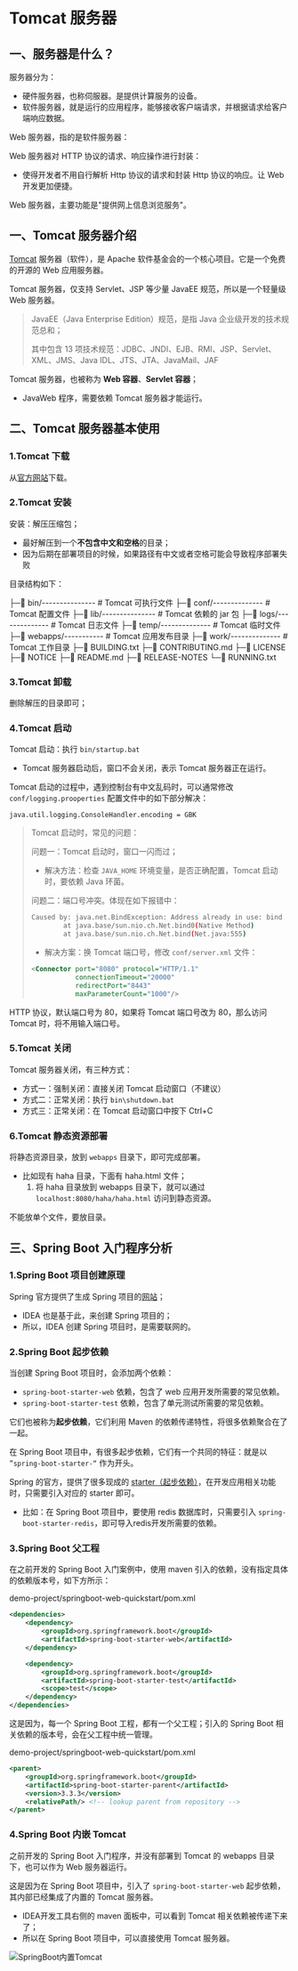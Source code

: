 # Tomcat 服务器

## 一、服务器是什么？

服务器分为：

- 硬件服务器，也称伺服器。是提供计算服务的设备。
- 软件服务器，就是运行的应用程序，能够接收客户端请求，并根据请求给客户端响应数据。

Web 服务器，指的是软件服务器：

Web 服务器对 HTTP 协议的请求、响应操作进行封装：

- 使得开发者不用自行解析 Http 协议的请求和封装 Http 协议的响应。让 Web 开发更加便捷。

Web 服务器，主要功能是"提供网上信息浏览服务"。

## 一、Tomcat 服务器介绍

[Tomcat](https://tomcat.apache.org) 服务器（软件），是 Apache 软件基金会的一个核心项目。它是一个免费的开源的 Web 应用服务器。

Tomcat 服务器，仅支持 Servlet、JSP 等少量 JavaEE 规范，所以是一个轻量级 Web 服务器。

> JavaEE（Java Enterprise Edition）规范，是指 Java 企业级开发的技术规范总和；
>
> 其中包含 13 项技术规范：JDBC、JNDI、EJB、RMI、JSP、Servlet、XML、JMS、Java IDL、JTS、JTA、JavaMail、JAF

Tomcat 服务器，也被称为 **Web 容器**、**Servlet 容器**；

- JavaWeb 程序，需要依赖 Tomcat 服务器才能运行。

## 二、Tomcat 服务器基本使用

### 1.Tomcat 下载

从[官方网站](https://tomcat.apache.org)下载。

### 2.Tomcat 安装

安装：解压压缩包；

- 最好解压到一个**不包含中文和空格**的目录；
- 因为后期在部署项目的时候，如果路径有中文或者空格可能会导致程序部署失败

目录结构如下：

├─📁 bin/--------------- # Tomcat 可执行文件
├─📁 conf/-------------- # Tomcat 配置文件
├─📁 lib/--------------- # Tomcat 依赖的 jar 包
├─📁 logs/-------------- # Tomcat 日志文件
├─📁 temp/-------------- # Tomcat 临时文件
├─📁 webapps/----------- # Tomcat 应用发布目录
├─📁 work/-------------- # Tomcat 工作目录
├─📄 BUILDING.txt
├─📄 CONTRIBUTING.md
├─📄 LICENSE
├─📄 NOTICE
├─📄 README.md
├─📄 RELEASE-NOTES
└─📄 RUNNING.txt

### 3.Tomcat 卸载

删除解压的目录即可；

### 4.Tomcat 启动

Tomcat 启动：执行 `bin/startup.bat`

- Tomcat 服务器启动后，窗口不会关闭，表示 Tomcat 服务器正在运行。

Tomcat 启动的过程中，遇到控制台有中文乱码时，可以通常修改 `conf/logging.prooperties` 配置文件中的如下部分解决：

```properties
java.util.logging.ConsoleHandler.encoding = GBK
```

> Tomcat 启动时，常见的问题：
>
> 问题一：Tomcat 启动时，窗口一闪而过；
>
> - 解决方法：检查 `JAVA_HOME` 环境变量，是否正确配置，Tomcat 启动时，要依赖 Java 环菌。
>
> 问题二：端口号冲突。体现在如下报错中：
>
> ```sh
> Caused by: java.net.BindException: Address already in use: bind
>         at java.base/sun.nio.ch.Net.bind0(Native Method)
>         at java.base/sun.nio.ch.Net.bind(Net.java:555)
> ```
>
> - 解决方案：换 Tomcat 端口号，修改 `conf/server.xml` 文件：
>
> ```xml
> <Connector port="8080" protocol="HTTP/1.1"
>            connectionTimeout="20000"
>            redirectPort="8443"
>            maxParameterCount="1000"/>
> ```

HTTP 协议，默认端口号为 80，如果将 Tomcat 端口号改为 80，那么访问 Tomcat 时，将不用输入端口号。

### 5.Tomcat 关闭

Tomcat 服务器关闭，有三种方式：

- 方式一：强制关闭：直接关闭 Tomcat 启动窗口（不建议）
- 方式二：正常关闭：执行 `bin\shutdown.bat`
- 方式三：正常关闭：在 Tomcat 启动窗口中按下 Ctrl+C

### 6.Tomcat 静态资源部署

将静态资源目录，放到 `webapps` 目录下，即可完成部署。

- 比如现有 haha 目录，下面有 haha.html 文件；
  1. 将 haha 目录放到 webapps 目录下，就可以通过 `localhost:8080/haha/haha.html` 访问到静态资源。

不能放单个文件，要放目录。

## 三、Spring Boot 入门程序分析

### 1.Spring Boot 项目创建原理

Spring 官方提供了生成 Spring 项目的[网站](https://start.spring.io/)；

- IDEA 也是基于此，来创建 Spring 项目的；
- 所以，IDEA 创建 Spring 项目时，是需要联网的。

### 2.Spring Boot 起步依赖

当创建 Spring Boot 项目时，会添加两个依赖：

- `spring-boot-starter-web` 依赖，包含了 web 应用开发所需要的常见依赖。
- `spring-boot-starter-test` 依赖，包含了单元测试所需要的常见依赖。

它们也被称为**起步依赖**，它们利用 Maven 的依赖传递特性，将很多依赖聚合在了一起。

在 Spring Boot 项目中，有很多起步依赖，它们有一个共同的特征：就是以 `”spring-boot-starter-“` 作为开头。

Spring 的官方，提供了很多现成的 [starter（起步依赖）](https://docs.spring.io/spring-boot/docs/2.7.2/reference/htmlsingle/#using.build-systems.starters)，在开发应用相关功能时，只需要引入对应的 starter 即可。

- 比如：在 Spring Boot 项目中，要使用 redis 数据库时，只需要引入 `spring-boot-starter-redis`，即可导入redis开发所需要的依赖。

### 3.Spring Boot 父工程

在之前开发的 Spring Boot 入门案例中，使用 maven 引入的依赖，没有指定具体的依赖版本号，如下方所示：

demo-project/springboot-web-quickstart/pom.xml

```xml
<dependencies>
    <dependency>
        <groupId>org.springframework.boot</groupId>
        <artifactId>spring-boot-starter-web</artifactId>
    </dependency>

    <dependency>
        <groupId>org.springframework.boot</groupId>
        <artifactId>spring-boot-starter-test</artifactId>
        <scope>test</scope>
    </dependency>
</dependencies>
```

这是因为，每一个 Spring Boot 工程，都有一个父工程；引入的 Spring Boot 相关依赖的版本号，会在父工程中统一管理。

demo-project/springboot-web-quickstart/pom.xml

```xml
<parent>
    <groupId>org.springframework.boot</groupId>
    <artifactId>spring-boot-starter-parent</artifactId>
    <version>3.3.3</version>
    <relativePath/> <!-- lookup parent from repository -->
</parent>
```

### 4.Spring Boot 内嵌 Tomcat

之前开发的 Spring Boot 入门程序，并没有部署到 Tomcat 的 webapps 目录下，也可以作为 Web 服务器运行。

这是因为在 Spring Boot 项目中，引入了 `spring-boot-starter-web` 起步依赖，其内部已经集成了内置的 Tomcat 服务器。

- IDEA开发工具右侧的 maven 面板中，可以看到 Tomcat 相关依赖被传递下来了；
- 所以在 Spring Boot 项目中，可以直接使用 Tomcat 服务器。

![SpringBoot内置Tomcat](NoteAssets/SpringBoot内置Tomcat.png)
